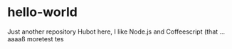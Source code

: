 # hello-world
Just another repository
Hubot here, I like Node.js and Coffeescript (that ...
aaaaß
moretest
tes
